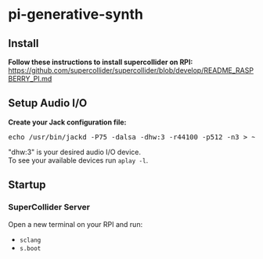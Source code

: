 # pi-generative-synth

## Install
<b>Follow these instructions to install supercollider on RPI: </b><br/>
https://github.com/supercollider/supercollider/blob/develop/README_RASPBERRY_PI.md

## Setup Audio I/O
<b>Create your Jack configuration file:</b><br/>
<pre>
echo /usr/bin/jackd -P75 -dalsa -dhw:3 -r44100 -p512 -n3 > ~/.jackdrc
</pre>
"dhw:3" is your desired audio I/O device. <br/>
To see your available devices run ```aplay -l```.

## Startup
### SuperCollider Server
Open a new terminal on your RPI and run:
- ```sclang```
- ```s.boot```

